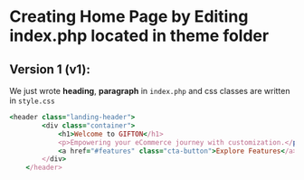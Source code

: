 # Creating Home Page by Editing index.php located in theme folder

## Version 1 (v1):

We just wrote **heading**, **paragraph** in `index.php` and css classes are written in `style.css`

```ruby
<header class="landing-header">
        <div class="container">
            <h1>Welcome to GIFTON</h1>
            <p>Empowering your eCommerce journey with customization.</p>
            <a href="#features" class="cta-button">Explore Features</a>
        </div>
    </header>
```

